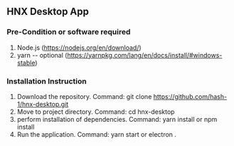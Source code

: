 ## HNX Desktop App

### Pre-Condition or software required
1. Node.js (https://nodejs.org/en/download/)
2. yarn -- optional (https://yarnpkg.com/lang/en/docs/install/#windows-stable)

### Installation Instruction
 1. Download the repository. Command: git clone https://github.com/hash-1/hnx-desktop.git
 2. Move to project directory. Command: cd hnx-desktop
 3. perform installation of dependencies. Command: yarn install or npm install
 4. Run the application. Command: yarn start or electron .
